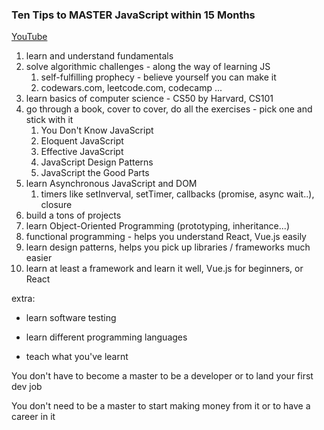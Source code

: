 ### Ten Tips to MASTER JavaScript within 15 Months

[YouTube](https://www.youtube.com/watch?v=7JVNjwilPMU)

1. learn and understand fundamentals
2. solve algorithmic challenges - along the way of learning JS
   1. self-fulfilling prophecy - believe yourself you can make it
   2. codewars.com, leetcode.com, codecamp ...
3. learn basics of computer science - CS50 by Harvard, CS101
4. go through a book, cover to cover, do all the exercises - pick one and stick with it
   1. You Don't Know JavaScript
   2. Eloquent JavaScript
   3. Effective JavaScript
   4. JavaScript Design Patterns
   5. JavaScript the Good Parts 
5. learn Asynchronous JavaScript and DOM
   1. timers like setInverval, setTimer, callbacks (promise, async wait..), closure
6. build a tons of projects
7. learn Object-Oriented Programming (prototyping, inheritance...)
8. functional programming - helps you understand React, Vue.js easily
9. learn design patterns, helps you pick up libraries / frameworks much easier
10. learn at least a framework and learn it well, Vue.js for beginners, or React

extra: 

* learn software testing

* learn different programming languages
* teach what you've learnt



You don't have to become a master to be a developer or to land your first dev job

You don't need to be a master to start making money from it or to have a career in it

